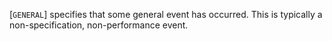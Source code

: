 [`GENERAL`] specifies that some
general event has occurred.
This is typically a non-specification, non-performance event.